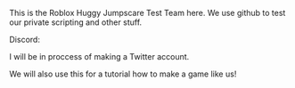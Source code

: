This is the Roblox Huggy Jumpscare Test Team here. We use github to test our private scripting and other stuff.

Discord:

I will be in proccess of making a Twitter account.

We will also use this for a tutorial how to make a game like us!

